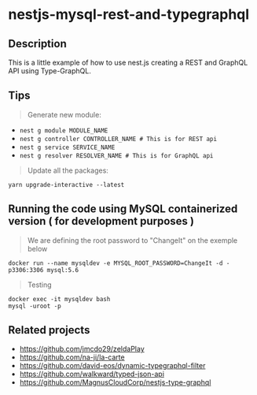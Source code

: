 # nestjs-mysql-rest-and-typegraphql

## Description

This is a little example of how to use nest.js creating a REST and GraphQL API using Type-GraphQL.

## Tips

> Generate new module:

- `nest g module MODULE_NAME`
- `nest g controller CONTROLLER_NAME # This is for REST api`
- `nest g service SERVICE_NAME`
- `nest g resolver RESOLVER_NAME # This is for GraphQL api`

> Update all the packages:

`yarn upgrade-interactive --latest`


## Running the code using MySQL containerized version ( for development purposes )

> We are defining the root password to "ChangeIt" on the exemple below
```
docker run --name mysqldev -e MYSQL_ROOT_PASSWORD=ChangeIt -d -p3306:3306 mysql:5.6
```

> Testing
```
docker exec -it mysqldev bash
mysql -uroot -p 
```

## Related projects

- https://github.com/jmcdo29/zeldaPlay
- https://github.com/na-ji/la-carte
- https://github.com/david-eos/dynamic-typegraphql-filter
- https://github.com/walkward/typed-json-api
- https://github.com/MagnusCloudCorp/nestjs-type-graphql

